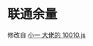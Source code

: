 # 联通余量
修改自 [小一 大佬的 10010.js](https://github.com/xream/scripts/blob/main/surge/modules/10010v3/10010.js)